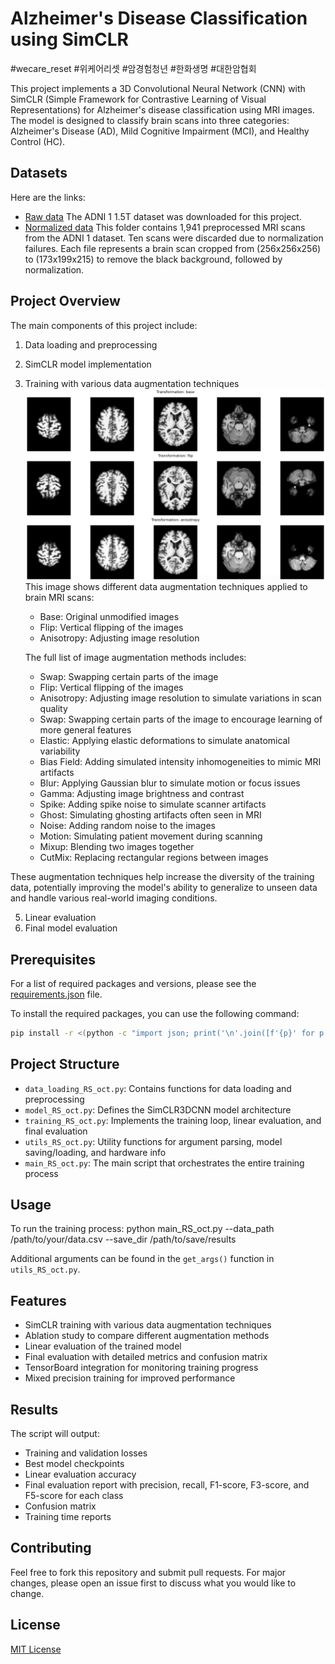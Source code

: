 # Alzheimer's Disease Classification using SimCLR
#wecare_reset #위케어리셋 #암경험청년 #한화생명 #대한암협회

This project implements a 3D Convolutional Neural Network (CNN) with SimCLR (Simple Framework for Contrastive Learning of Visual Representations) for Alzheimer's disease classification using MRI images. The model is designed to classify brain scans into three categories: Alzheimer's Disease (AD), Mild Cognitive Impairment (MCI), and Healthy Control (HC).

## Datasets
Here are the links:
- [Raw data](https://adni.loni.usc.edu/data-samples/adni-data/neuroimaging/mri/mri-image-data-sets/) 
  The ADNI 1 1.5T dataset was downloaded for this project.
- [Normalized data](https://storage.googleapis.com/colab-notebok-simclr/simclr/ADNI_Colab_uwdrive/)
  This folder contains 1,941 preprocessed MRI scans from the ADNI 1 dataset. Ten scans were discarded due to normalization failures. Each file represents a brain scan cropped from (256x256x256) to (173x199x215) to remove the black background, followed by normalization.


## Project Overview

The main components of this project include:

1. Data loading and preprocessing
2. SimCLR model implementation
3. Training with various data augmentation techniques
   ![Data Augmentations](images/augmentations.png)
   This image shows different data augmentation techniques applied to brain MRI scans:
   - Base: Original unmodified images
   - Flip: Vertical flipping of the images
   - Anisotropy: Adjusting image resolution
     
   The full list of image augmentation methods includes:
   
   - Swap: Swapping certain parts of the image
   - Flip: Vertical flipping of the images
   - Anisotropy: Adjusting image resolution to simulate variations in scan quality
   - Swap: Swapping certain parts of the image to encourage learning of more general features
   - Elastic: Applying elastic deformations to simulate anatomical variability
   - Bias Field: Adding simulated intensity inhomogeneities to mimic MRI artifacts
   - Blur: Applying Gaussian blur to simulate motion or focus issues
   - Gamma: Adjusting image brightness and contrast
   - Spike: Adding spike noise to simulate scanner artifacts
   - Ghost: Simulating ghosting artifacts often seen in MRI
   - Noise: Adding random noise to the images
   - Motion: Simulating patient movement during scanning
   - Mixup: Blending two images together
   - CutMix: Replacing rectangular regions between images

These augmentation techniques help increase the diversity of the training data, potentially improving the model's ability to generalize to unseen data and handle various real-world imaging conditions.

5. Linear evaluation
6. Final model evaluation

## Prerequisites

For a list of required packages and versions, please see the [requirements.json](requirements.json) file.

To install the required packages, you can use the following command:

```bash
pip install -r <(python -c "import json; print('\n'.join([f'{p}' for p in json.load(open('requirements.json'))['packages']]))")
```
## Project Structure

- `data_loading_RS_oct.py`: Contains functions for data loading and preprocessing
- `model_RS_oct.py`: Defines the SimCLR3DCNN model architecture
- `training_RS_oct.py`: Implements the training loop, linear evaluation, and final evaluation
- `utils_RS_oct.py`: Utility functions for argument parsing, model saving/loading, and hardware info
- `main_RS_oct.py`: The main script that orchestrates the entire training process

## Usage

To run the training process:
python main_RS_oct.py --data_path /path/to/your/data.csv --save_dir /path/to/save/results

Additional arguments can be found in the `get_args()` function in `utils_RS_oct.py`.

## Features

- SimCLR training with various data augmentation techniques
- Ablation study to compare different augmentation methods
- Linear evaluation of the trained model
- Final evaluation with detailed metrics and confusion matrix
- TensorBoard integration for monitoring training progress
- Mixed precision training for improved performance

## Results

The script will output:

- Training and validation losses
- Best model checkpoints
- Linear evaluation accuracy
- Final evaluation report with precision, recall, F1-score, F3-score, and F5-score for each class
- Confusion matrix
- Training time reports

## Contributing

Feel free to fork this repository and submit pull requests. For major changes, please open an issue first to discuss what you would like to change.

## License

[MIT License](https://opensource.org/licenses/MIT)
